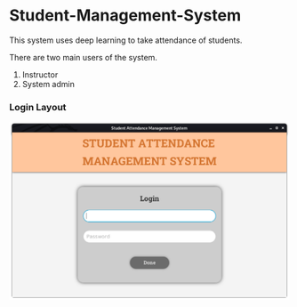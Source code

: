# Student-Management-System
This system uses deep learning to take attendance of students.

There are two main users of the system.
1. Instructor
2. System admin

### Login Layout
![alt text](https://raw.githubusercontent.com/lusajo143/Student-Management-System/main/sams1.png)


